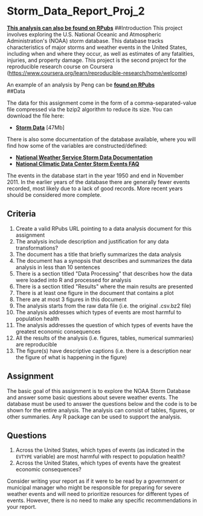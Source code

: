 # Storm_Data_Report_Proj_2
**[This analysis can also be found on RPubs](https://rpubs.com/PhiPrime/StormsProj)**
##Introduction
This project involves exploring the U.S. National Oceanic and Atmospheric Administration's (NOAA) storm database. This database tracks characteristics of major storms and weather events in the United States, including when and where they occur, as well as estimates of any fatalities, injuries, and property damage. This project is the second project for the reproducible research course on Coursera (https://www.coursera.org/learn/reproducible-research/home/welcome)

An example of an analysis by Peng can be **[found on RPubs](https://www.rpubs.com/rdpeng/13396)**  
##Data

The data for this assignment come in the form of a comma-separated-value file compressed via the bzip2 algorithm to reduce its size. You can download the file here:  

* **[Storm Data](https://d396qusza40orc.cloudfront.net/repdata%2Fdata%2FStormData.csv.bz2)** [47Mb]

There is also some documentation of the database available, where you will find how some of the variables are constructed/defined:  
* **[National Weather Service Storm Data Documentation](./References/repdata_peer2_doc_pd01016005curr.pdf)**  
* **[National Climatic Data Center Storm Events FAQ](./References/repdata_peer2_doc_NCDC_Storm_Events-FAQ_Page.pdf)**  

The events in the database start in the year 1950 and end in November 2011. In the earlier years of the database there are generally fewer events recorded, most likely due to a lack of good records. More recent years should be considered more complete.  

## Criteria  
1) Create a valid RPubs URL pointing to a data analysis document for this assignment  
2) The analysis include description and justification for any data transformations?  
3) The document has a title that briefly summarizes the data analysis  
4) The document has a synopsis that describes and summarizes the data analysis in less than 10 sentences  
5) There is a section titled "Data Processing" that describes how the data were loaded into R and processed for analysis  
6) There is a section titled "Results" where the main results are presented  
7) There is at least one figure in the document that contains a plot  
8) There are at most 3 figures in this document  
9) The analysis starts from the raw data file (i.e. the original .csv.bz2 file)  
10) The analysis addresses which types of events are most harmful to population health  
11) The analysis addresses the question of which types of events have the greatest economic consequences  
12) All the results of the analysis (i.e. figures, tables, numerical summaries) are reproducible  
13) The figure(s) have descriptive captions (i.e. there is a description near the figure of what is happening in the figure)  

## Assignment  
The basic goal of this assignment is to explore the NOAA Storm Database and answer some basic questions about severe weather events. The database must be used to answer the questions below and the code is to be shown for the entire analysis. The analysis can consist of tables, figures, or other summaries. Any R package can be used to support the analysis.  

## Questions  
1) Across the United States, which types of events (as indicated in the `EVTYPE` variable) are most harmful with respect to population health?  
2) Across the United States, which types of events have the greatest economic consequences?  

Consider writing your report as if it were to be read by a government or municipal manager who might be responsible for preparing for severe weather events and will need to prioritize resources for different types of events. However, there is no need to make any specific recommendations in your report.



